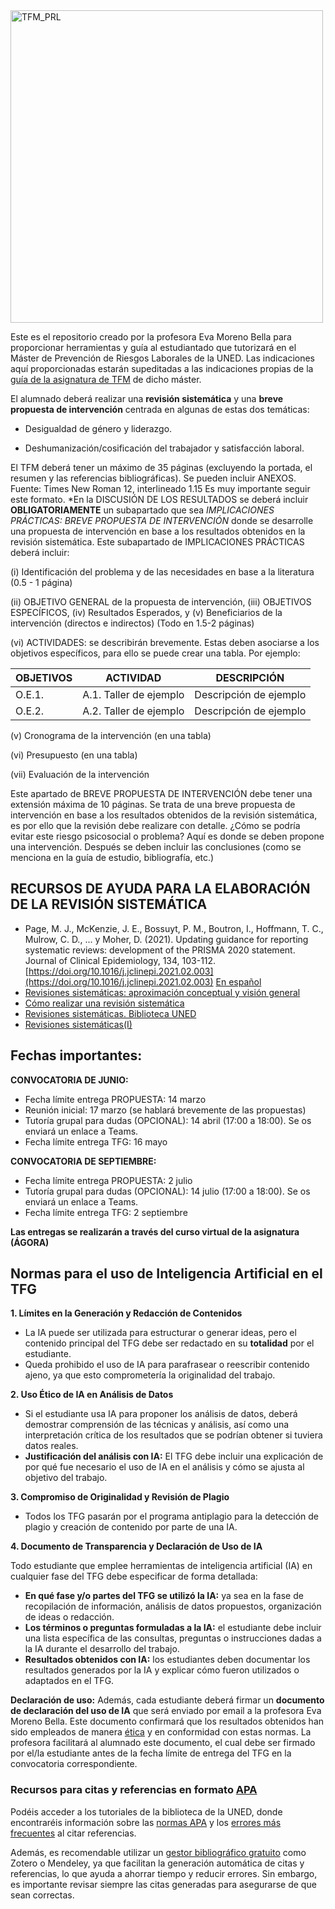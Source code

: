 <img width="500" alt="TFM_PRL" src="https://github.com/user-attachments/assets/0b97ea77-df0b-4867-8374-ee195c063cdb" />

Este es el repositorio creado por la profesora Eva Moreno Bella para proporcionar herramientas y guía al estudiantado que tutorizará en el Máster de Prevención de Riesgos Laborales de la UNED. Las indicaciones aquí proporcionadas estarán supeditadas a las indicaciones propias de la [guía de la asignatura de TFM](https://www.uned.es/universidad/inicio/intranet-general/estudios/masteres/guia-unica-masterpos.html?codAsignatura=22207124&idContenido=1) de dicho máster.

El alumnado deberá realizar una **revisión sistemática** y una **breve propuesta de intervención** centrada en algunas de estas dos temáticas:

- Desigualdad de género y liderazgo.

- Deshumanización/cosificación del trabajador y satisfacción laboral.

El TFM deberá tener un máximo de 35 páginas (excluyendo la portada, el resumen y las referencias bibliográficas). Se pueden incluir ANEXOS. Fuente: Times New Roman 12, interlineado 1.15
Es muy importante seguir este formato.
*En la DISCUSIÓN DE LOS RESULTADOS se deberá incluir **OBLIGATORIAMENTE** un subapartado que sea *IMPLICACIONES PRÁCTICAS: BREVE PROPUESTA DE INTERVENCIÓN* donde se desarrolle una propuesta de intervención en base a los resultados obtenidos en la revisión sistemática. Este subapartado de IMPLICACIONES PRÁCTICAS deberá incluir:

(i) Identificación del problema y de las necesidades en base a la literatura (0.5 - 1 página)

(ii) OBJETIVO GENERAL de la propuesta de intervención, (iii) OBJETIVOS ESPECÍFICOS, (iv) Resultados Esperados, y (v) Beneficiarios de la intervención (directos e indirectos) (Todo en 1.5-2 páginas)

(vi) ACTIVIDADES: se describirán brevemente. Estas deben asociarse a los objetivos específicos, para ello se puede crear una tabla. Por ejemplo:

| OBJETIVOS  | ACTIVIDAD |  DESCRIPCIÓN |
| ------------- | ------------- | ------------- |
| O.E.1.  | A.1. Taller de ejemplo  | Descripción de ejemplo  |
| O.E.2.  | A.2. Taller de ejemplo  | Descripción de ejemplo  |

(v) Cronograma de la intervención (en una tabla)

(vi) Presupuesto (en una tabla)

(vii) Evaluación de la intervención
 
Este apartado de BREVE PROPUESTA DE INTERVENCIÓN debe tener una extensión máxima de 10 páginas. Se trata de una breve propuesta de intervención en base a los resultados obtenidos de la revisión sistemática, es por ello que la revisión debe realizare con detalle. ¿Cómo se podría evitar este riesgo psicosocial o problema? Aquí es donde se deben propone una intervención. Después se deben incluir las conclusiones (como se menciona en la guía de estudio, bibliografía, etc.)


## RECURSOS DE AYUDA PARA LA ELABORACIÓN DE LA REVISIÓN SISTEMÁTICA

- Page, M. J., McKenzie, J. E., Bossuyt, P. M., Boutron, I., Hoffmann, T. C., Mulrow, C. D., ... y Moher, D. (2021). Updating guidance for reporting systematic reviews: development of the PRISMA 2020 statement. Journal of Clinical Epidemiology, 134, 103-112. [https://doi.org/10.1016/j.jclinepi.2021.02.003](https://doi.org/10.1016/j.jclinepi.2021.02.003) [En español](https://www.sciencedirect.com/science/article/pii/S0300893221002748?via%3Dihub)
- [Revisiones sistemáticas: aproximación conceptual y visión general](https://canal.uned.es/video/5a6f5d8bb1111fbb048b456a)
- [Cómo realizar una revisión sistemática](https://canal.uned.es/video/6399c39eae6c222d926de9d2)
- [Revisiones sistemáticas. Biblioteca UNED](https://canal.uned.es/video/5a6f5d8bb1111fbb048b456f)
- [Revisiones sistemáticas(I)](https://www.youtube.com/watch?v=Mj0ogwRo3uI&t=1s)



## Fechas importantes:
**CONVOCATORIA DE JUNIO:**
- Fecha límite entrega PROPUESTA: 14 marzo
- Reunión inicial: 17 marzo (se hablará brevemente de las propuestas)
- Tutoría grupal para dudas (OPCIONAL): 14 abril (17:00 a 18:00). Se os enviará un enlace a Teams.
- Fecha límite entrega TFG: 16 mayo

**CONVOCATORIA DE SEPTIEMBRE:**
- Fecha límite entrega PROPUESTA: 2 julio
- Tutoría grupal para dudas (OPCIONAL): 14 julio (17:00 a 18:00). Se os enviará un enlace a Teams.
- Fecha límite entrega TFG: 2 septiembre

**Las entregas se realizarán a través del curso virtual de la asignatura (ÁGORA)**

## Normas para el uso de Inteligencia Artificial en el TFG
**1.	Límites en la Generación y Redacción de Contenidos**
- La IA puede ser utilizada para estructurar o generar ideas, pero el contenido principal del TFG debe ser redactado en su **totalidad** por el estudiante.
- Queda prohibido el uso de IA para parafrasear o reescribir contenido ajeno, ya que esto comprometería la originalidad del trabajo.

**2.	Uso Ético de IA en Análisis de Datos**
- Si el estudiante usa IA para proponer los análisis de datos, deberá demostrar comprensión de las técnicas y análisis, así como una interpretación crítica de los resultados que se podrían obtener si tuviera datos reales.
- **Justificación del análisis con IA:** El TFG debe incluir una explicación de por qué fue necesario el uso de IA en el análisis y cómo se ajusta al objetivo del trabajo.

**3.	Compromiso de Originalidad y Revisión de Plagio**
- Todos los TFG pasarán por el programa antiplagio para la detección de plagio y creación de contenido por parte de una IA.

**4.	Documento de Transparencia y Declaración de Uso de IA**

Todo estudiante que emplee herramientas de inteligencia artificial (IA) en cualquier fase del TFG debe especificar de forma detallada:
- **En qué fase y/o partes del TFG se utilizó la IA:** ya sea en la fase de recopilación de información, análisis de datos propuestos, organización de ideas o redacción.
- **Los términos o preguntas formuladas a la IA:** el estudiante debe incluir una lista específica de las consultas, preguntas o instrucciones dadas a la IA durante el desarrollo del trabajo.
- **Resultados obtenidos con IA:** los estudiantes deben documentar los resultados generados por la IA y explicar cómo fueron utilizados o adaptados en el TFG.
  
**Declaración de uso:** Además, cada estudiante deberá firmar un **documento de declaración del uso de IA** que será enviado por email a la profesora Eva Moreno Bella. Este documento confirmará que los resultados obtenidos han sido empleados de manera [ética](https://www.uned.es/universidad/inicio/institucional/areas-direccion/vicerrectorados/innovacion/iaeducativa.html) y en conformidad con estas normas. La profesora facilitará al alumnado este documento, el cual debe ser firmado por el/la estudiante antes de la fecha límite de entrega del TFG en la convocatoria correspondiente.

### **Recursos para citas y referencias en formato [APA](https://normas-apa.org/)**  

Podéis acceder a los tutoriales de la biblioteca de la UNED, donde encontraréis información sobre las [normas APA](https://www.youtube.com/watch?v=gTURFhZkoIs) y los [errores más frecuentes](https://www.youtube.com/watch?v=Hxagy2iZDng) al citar referencias.  

Además, es recomendable utilizar un [gestor bibliográfico gratuito](https://www.youtube.com/watch?v=4CaVpuyFeB4) como Zotero o Mendeley, ya que facilitan la generación automática de citas y referencias, lo que ayuda a ahorrar tiempo y reducir errores. Sin embargo, es importante revisar siempre las citas generadas para asegurarse de que sean correctas.
